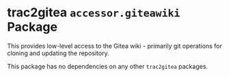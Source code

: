 # trac2gitea `accessor.giteawiki` Package

This provides low-level access to the Gitea wiki - primarily git operations for cloning and updating the repository.

This package has no dependencies on any other `trac2gitea` packages.